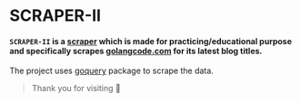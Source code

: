 # SCRAPER-II

#### `SCRAPER-II` is a [scraper](https://en.wikipedia.org/wiki/Web_scraping) which is made for practicing/educational purpose and **specifically scrapes [golangcode.com](https://golangcode.com/)** for its latest blog titles.

The project uses [goquery](https://github.com/PuerkitoBio/goquery) package to scrape the data.

> Thank you for visiting 💖
